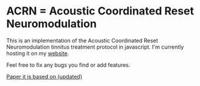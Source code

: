 ACRN = Acoustic Coordinated Reset Neuromodulation
====

This is an implementation of the Acoustic Coordinated Reset Neuromodulation tinnitus treatment protocol in javascript.
I'm currently hosting it on my [website](http://www.generalfuzz.net/acrn/).

Feel free to fix any bugs you find or add features.

[Paper it is based on (updated)](http://www.sciencedirect.com/science/article/pii/S1053811913002553)
